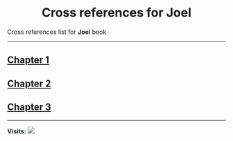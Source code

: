 <div align="center">
  <h1 id="readme">Cross references for <b>Joel</b></h1>
</div>

Cross references list for **Joel** book

---

## [Chapter 1](1.md)
## [Chapter 2](2.md)
## [Chapter 3](3.md)


---

**Visits:**
![](https://profile-counter.glitch.me/visitCounter_crossrefsChapterList23/count.svg)
